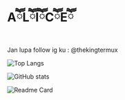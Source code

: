 #  AཽLཽIཽCཽEཽ
Jan lupa follow ig ku : @thekingtermux

![Top Langs](https://github-readme-stats.vercel.app/api/top-langs/?username=TheKingTermux&theme=radical&title_color=8E2DE2&text_color=fff)

![GitHub stats](https://github-readme-stats.vercel.app/api?username=TheKingTermux&theme=radical&title_color=8E2DE2&text_color=fff)

![Readme Card](https://github-readme-stats.vercel.app/api/pin/?username=TheKingTermux&repo=github-readme-stats)

